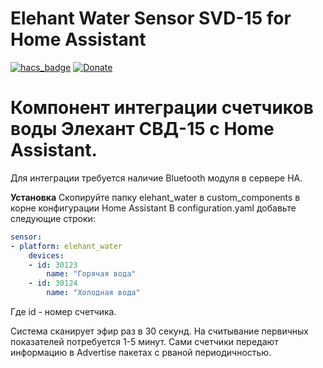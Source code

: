 # Elehant Water Sensor SVD-15 for Home Assistant

[![hacs_badge](https://img.shields.io/badge/HACS-Custom-orange.svg)](https://github.com/custom-components/hacs)
[![Donate](https://img.shields.io/badge/donate-Yandex-red.svg)](https://money.yandex.ru/to/41001371678546)

# Компонент интеграции счетчиков воды Элехант СВД-15 с Home Assistant.
Для интеграции требуется наличие Bluetooth модуля в сервере HA.

**Установка**
Скопируйте папку elehant_water в custom_components в корне конфигурации Home Assistant
В configuration.yaml добавьте следующие строки:

```yaml
sensor:
- platform: elehant_water
    devices:
    - id: 30123
        name: "Горячая вода"
    - id: 30124
        name: "Холодная вода" 
```

Где id - номер счетчика. 

Система сканирует эфир раз в 30 секунд. На считывание первичных показателей потребуется 1-5 минут. Сами счетчики передают информацию в Advertise пакетах с рваной периодичностью.
